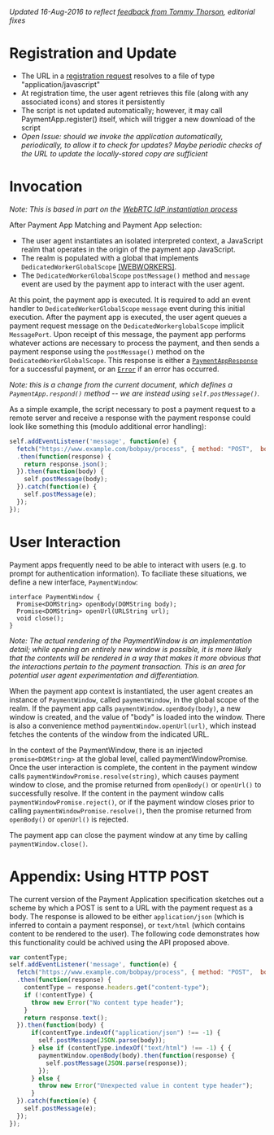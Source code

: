 _Updated 16-Aug-2016 to reflect [feedback from Tommy Thorson](https://github.com/w3c/webpayments-payment-apps-api/issues/26#issue-171166062), editorial fixes_

# Registration and Update
- The URL in a [registration request](https://w3c.github.io/webpayments-payment-apps-api/#paymentapp.register) resolves to a file of type "application/javascript"
- At registration time, the user agent retrieves this file (along with any associated icons) and stores it persistently
- The script is not updated automatically; however, it may call PaymentApp.register() itself, which will trigger a new download of the script
- _Open Issue: should we invoke the application automatically, periodically, to allow it to check for updates? Maybe periodic checks of the URL to update the locally-stored copy are sufficient_

# Invocation
_Note: This is based in part on the [WebRTC IdP instantiation process](http://w3c.github.io/webrtc-pc/#sec.create-identity-proxy)_

After Payment App Matching and Payment App selection:

- The user agent instantiates an isolated interpreted context, a JavaScript realm that operates in the origin of the payment app JavaScript.
- The realm is populated with a global that implements `DedicatedWorkerGlobalScope` [[WEBWORKERS]](https://www.w3.org/TR/workers/#dedicated-workers-and-the-dedicatedworkerglobalscope-interface).
- The `DedicatedWorkerGlobalScope` `postMessage()` method and `message` event are used by the payment app to interact with the user agent.

At this point, the payment app is executed. It is required to add an event handler to `DedicatedWorkerGlobalScope` `message` event during this initial execution. After the payment app is executed, the user agent queues a payment request message on the `DedicatedWorkerglobalScope` implicit `MessagePort`. Upon receipt of this message, the payment app performs whatever actions are necessary to process the payment, and then sends a payment response using the `postMessage()` method on the `DedicatedWorkerGlobalScope`. This response is either a [`PaymentAppResponse`](https://w3c.github.io/webpayments-payment-apps-api/#idl-def-paymentappresponse) for a successful payment, or an [`Error`](http://www.ecma-international.org/ecma-262/6.0/#sec-error-objects) if an error has occurred.

_Note: this is a change from the current document, which defines a `PaymentApp.respond()` method -- we are instead using `self.postMessage()`._

As a simple example, the script necessary to post a payment request to a remote server and receive a response with the payment response could look like something this (modulo additional error handling):

```js
self.addEventListener('message', function(e) {
  fetch("https://www.example.com/bobpay/process", { method: "POST",  body: e.data })
  .then(function(response) {
    return response.json();
  }).then(function(body) {
    self.postMessage(body);
  }).catch(function(e) {
    self.postMessage(e);
  });
});
```

# User Interaction

Payment apps frequently need to be able to interact with users (e.g. to prompt for authentication information). To faciliate these situations, we define a new interface, `PaymentWindow`:

```webidl
interface PaymentWindow {
  Promise<DOMString> openBody(DOMString body);
  Promise<DOMString> openUrl(URLString url);
  void close();
}
```

_Note: The actual rendering of the PaymentWindow is an implementation detail; while opening an entirely new window is possible, it is more likely that the contents will be rendered in a way that makes it more obvious that the interactions pertain to the payment transaction. This is an area for potential user agent experimentation and differentiation._

When the payment app context is instantiated, the user agent creates an instance of `PaymentWindow`, called `paymentWindow`, in the global scope of the realm. If the payment app calls `paymentWindow.openBody(body)`, a new window is created, and the value of "body" is loaded into the window. There is also a convenience method `paymentWindow.openUrl(url)`, which instead fetches the contents of the window from the indicated URL.

In the context of the PaymentWindow, there is an injected `promise<DOMString>` at the global level, called paymentWindowPromise. Once the user interaction is complete, the content in the payment window calls `paymentWindowPromise.resolve(string)`, which causes payment window to close, and the promise returned from `openBody()` or `openUrl()` to successfully resolve. If the content in the payment window calls `paymentWindowPromise.reject()`, or if the payment window closes prior to calling `paymentWindowPromise.resolve()`, then the promise returned from `openBody()` or `openUrl()` is rejected.

The payment app can close the payment window at any time by calling `paymentWindow.close()`.

# Appendix: Using HTTP POST

The current version of the Payment Application specification sketches out a scheme by which a POST is sent to a URL with the payment request as a body. The response is allowed to be either `application/json` (which is inferred to contain a payment response), or `text/html` (which contains content to be rendered to the user). The following code demonstrates how this functionality could be achived using the API proposed above.

```js
var contentType;
self.addEventListener('message', function(e) {
  fetch("https://www.example.com/bobpay/process", { method: "POST",  body: e.data })
  .then(function(response) {
    contentType = response.headers.get("content-type");
    if (!contentType) {
      throw new Error("No content type header");
    }
    return response.text();
  }).then(function(body) {
      if(contentType.indexOf("application/json") !== -1) {
        self.postMessage(JSON.parse(body));
      } else if (contentType.indexOf("text/html") !== -1) { {
        paymentWindow.openBody(body).then(function(response) {
          self.postMessage(JSON.parse(response));
        });
      } else {
        throw new Error("Unexpected value in content type header");
      }
  }).catch(function(e) {
    self.postMessage(e);
  });
});
```
